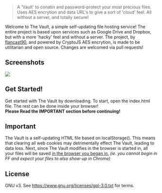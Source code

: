 > A 'Vault' to conatin and password-protect your most precious files. Uses AES encrytion and data URL's to give a sort of 'cloud' feel. All without a server, and totally secure!

Welcome to The Vault, a simple self-updating file hosting service! The entire project is based upon services such as Google Drive and Dropbox, but with a more 'hacky' feel and without a server. The project, by <a href="www.github.com/flancast90">flancast90</a>, and powered by CryptoJS AES encrytion, is made to be utilitarian and open source. Changes are welcomed via pull requests!

## Screenshots
![](https://i.imgur.com/VojzlAY.png)

## Get Started!
Get started with The Vault by downloading. To start, open the index.html file. The rest can be done inside your browser! <br><b> Please Read the IMPORTANT section before continuing!</b>

## Important
The Vault is a self-updating HTML file based on localStorage(). This means that clearing all web cookies may detrimentally effect The Vault, leading to data loss. Next, since The Vault modifies in the browser is started in, all your files will be saved <u>in the browser you began in.</u> <i>(ie. you cannot begin in FF and expect your files to also show-up in Chrome)</i>

## License 
GNU v3. See https://www.gnu.org/licenses/gpl-3.0.txt for terms. 
